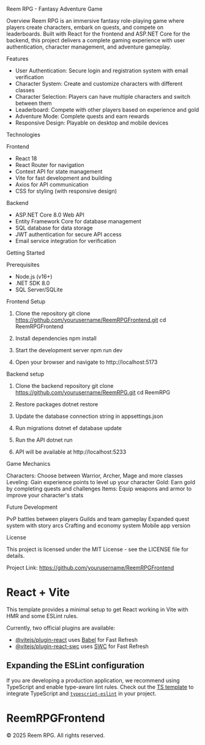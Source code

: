 Reem RPG - Fantasy Adventure Game

Overview
Reem RPG is an immersive fantasy role-playing game where players create characters, embark on quests, and compete on leaderboards. Built with React for the frontend and ASP.NET Core for the backend, this project delivers a complete gaming experience with user authentication, character management, and adventure gameplay.

Features

- User Authentication: Secure login and registration system with email verification
- Character System: Create and customize characters with different classes
- Character Selection: Players can have multiple characters and switch between them
- Leaderboard: Compete with other players based on experience and gold
- Adventure Mode: Complete quests and earn rewards
- Responsive Design: Playable on desktop and mobile devices

Technologies

Frontend
- React 18
- React Router for navigation
- Context API for state management
- Vite for fast development and building
- Axios for API communication
- CSS for styling (with responsive design)

Backend
- ASP.NET Core 8.0 Web API
- Entity Framework Core for database management
- SQL database for data storage
- JWT authentication for secure API access
- Email service integration for verification

Getting Started

Prerequisites
- Node.js (v16+)
- .NET SDK 8.0
- SQL Server/SQLite

Frontend Setup

1. Clone the repository
git clone https://github.com/yourusername/ReemRPGFrontend.git
cd ReemRPGFrontend

2. Install dependencies
npm install

3. Start the development server
npm run dev

4. Open your browser and navigate to http://localhost:5173

Backend setup

1. Clone the backend repository 
git clone https://github.com/yourusername/ReemRPG.git
cd ReemRPG

2. Restore packages
dotnet restore

3. Update the database connection string in appsettings.json

4. Run migrations
dotnet ef database update

5. Run the API
dotnet run

6. API will be available at http://localhost:5233

Game Mechanics

Characters: Choose between Warrior, Archer, Mage and more classes
Leveling: Gain experience points to level up your character
Gold: Earn gold by completing quests and challenges
Items: Equip weapons and armor to improve your character's stats

Future Development

PvP battles between players
Guilds and team gameplay
Expanded quest system with story arcs
Crafting and economy system
Mobile app version

License

This project is licensed under the MIT License - see the LICENSE file for details.

Project Link: https://github.com/yourusername/ReemRPGFrontend

# React + Vite

This template provides a minimal setup to get React working in Vite with HMR and some ESLint rules.

Currently, two official plugins are available:

- [@vitejs/plugin-react](https://github.com/vitejs/vite-plugin-react/blob/main/packages/plugin-react/README.md) uses [Babel](https://babeljs.io/) for Fast Refresh
- [@vitejs/plugin-react-swc](https://github.com/vitejs/vite-plugin-react-swc) uses [SWC](https://swc.rs/) for Fast Refresh

## Expanding the ESLint configuration

If you are developing a production application, we recommend using TypeScript and enable type-aware lint rules. Check out the [TS template](https://github.com/vitejs/vite/tree/main/packages/create-vite/template-react-ts) to integrate TypeScript and [`typescript-eslint`](https://typescript-eslint.io) in your project.
# ReemRPGFrontend

© 2025 Reem RPG. All rights reserved.